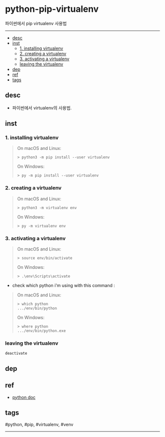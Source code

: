 # python-pip-virtualenv

파이썬에서 pip virtualenv 사용법

--------------------------

- [desc](#desc)
- [inst](#inst)
  - [1. installing virtualenv](#1-installing-virtualenv)
  - [2. creating a virtualenv](#2-creating-a-virtualenv)
  - [3. activating a virtualenv](#3-activating-a-virtualenv)
  - [leaving the virtualenv](#leaving-the-virtualenv)
- [dep](#dep)
- [ref](#ref)
- [tags](#tags)


## desc
- 파이썬에서 virtualenv의 사용법.

## inst

### 1. installing virtualenv

> On macOS and Linux:
> 
> `> python3 -m pip install --user virtualenv`
> 
> On Windows:
> 
> `> py -m pip install --user virtualenv`

### 2. creating a virtualenv

> On macOS and Linux:
> 
> `> python3 -m virtualenv env`
> 
> On Windows:
> 
> `> py -m virtualenv env`

### 3. activating a virtualenv

> On macOS and Linux:
> 
> `> source env/bin/activate`
> 
> On Windows:
> 
> `> .\env\Scripts\activate`

* check which python i'm using with this command :

> On macOS and Linux:
> ```
> > which python
> .../env/bin/python
> ```
> On Windows:
> 
> ```
> > where python
> .../env/bin/python.exe
> ```

### leaving the virtualenv
```
deactivate
```

## dep

## ref
  - [python doc](https://packaging.python.org/guides/installing-using-pip-and-virtualenv/)
  <!-- - [stackoverflow](https://stackoverflow.com/questions/)
  - [github](https://github.com/Epikem) -->

## tags
  #python, #pip, #virtualenv, #venv



--------------------------


 